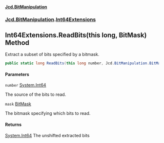 #### [Jcd.BitManipulation](index 'index')
### [Jcd.BitManipulation](Jcd.BitManipulation 'Jcd.BitManipulation').[Int64Extensions](Jcd.BitManipulation.Int64Extensions 'Jcd.BitManipulation.Int64Extensions')

## Int64Extensions.ReadBits(this long, BitMask) Method

Extract a subset of bits specified by a bitmask.

```csharp
public static long ReadBits(this long number, Jcd.BitManipulation.BitMask mask);
```
#### Parameters

<a name='Jcd.BitManipulation.Int64Extensions.ReadBits(thislong,Jcd.BitManipulation.BitMask).number'></a>

`number` [System.Int64](https://docs.microsoft.com/en-us/dotnet/api/System.Int64 'System.Int64')

The source of the bits to read.

<a name='Jcd.BitManipulation.Int64Extensions.ReadBits(thislong,Jcd.BitManipulation.BitMask).mask'></a>

`mask` [BitMask](Jcd.BitManipulation.BitMask 'Jcd.BitManipulation.BitMask')

The bitmask specifying which bits to read.

#### Returns
[System.Int64](https://docs.microsoft.com/en-us/dotnet/api/System.Int64 'System.Int64')
The unshifted extracted bits